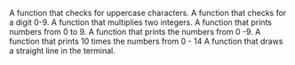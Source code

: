 A function that checks for uppercase characters.
A function that checks for a digit 0-9.
A function that multiplies two integers.
A function that prints numbers from 0 to 9.
A function that prints the numbers from 0 -9.
A function that prints 10 times the numbers from 0 - 14
A function that draws a straight line in the terminal.
